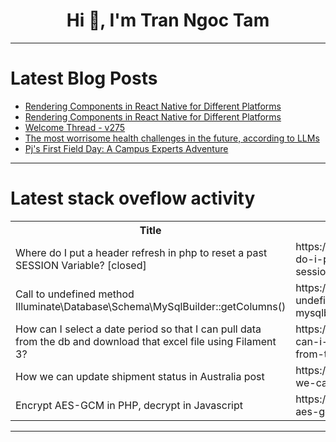 <h1 align="center">Hi 👋, I'm Tran Ngoc Tam</h1>

---

# Latest Blog Posts 
<!-- BLOG-POST-LIST:START -->
- [Rendering Components in React Native for Different Platforms](https://dev.to/paulocappa/rendering-components-in-react-native-for-different-platforms-4ckg)
- [Rendering Components in React Native for Different Platforms](https://dev.to/paulocappa/rendering-components-in-react-native-for-different-platforms-e54)
- [Welcome Thread - v275](https://dev.to/devteam/welcome-thread-v275-5a9f)
- [The most worrisome health challenges in the future, according to LLMs](https://dev.to/astrabert/the-most-worrisome-health-challenges-in-the-future-according-to-llms-2hgf)
- [Pj&#39;s First Field Day: A Campus Experts Adventure](https://dev.to/gh-campus-experts/pjs-first-field-day-a-campus-experts-adventure-2nfo)
<!-- BLOG-POST-LIST:END -->

---

# Latest stack oveflow activity
<table>
  <tr><th>Title</th><th>Link</th></tr>
  <!-- STACKOVERFLOW:START --><tr><td>Where do I put a header refresh in php to reset a past SESSION Variable? [closed]</td><td>https://stackoverflow.com/questions/78445497/where-do-i-put-a-header-refresh-in-php-to-reset-a-past-session-variable</td></tr><tr><td>Call to undefined method Illuminate\Database\Schema\MySqlBuilder::getColumns&lpar;&rpar;</td><td>https://stackoverflow.com/questions/78445495/call-to-undefined-method-illuminate-database-schema-mysqlbuildergetcolumns</td></tr><tr><td>How can I select a date period so that I can pull data from the db and download that excel file using Filament 3?</td><td>https://stackoverflow.com/questions/78445483/how-can-i-select-a-date-period-so-that-i-can-pull-data-from-the-db-and-download</td></tr><tr><td>How we can update shipment status in Australia post</td><td>https://stackoverflow.com/questions/78445454/how-we-can-update-shipment-status-in-australia-post</td></tr><tr><td>Encrypt AES-GCM in PHP, decrypt in Javascript</td><td>https://stackoverflow.com/questions/78445421/encrypt-aes-gcm-in-php-decrypt-in-javascript</td></tr><!-- STACKOVERFLOW:END -->
</table>

---


